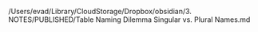 /Users/evad/Library/CloudStorage/Dropbox/obsidian/3. NOTES/PUBLISHED/Table Naming Dilemma Singular vs. Plural Names.md